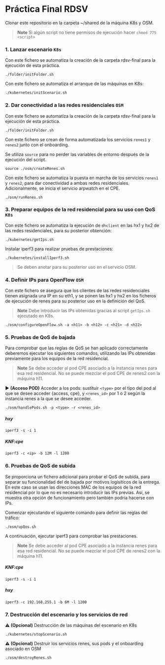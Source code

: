 # Práctica Final RDSV

Clonar este repositorio en la carpeta ~/shared de la máquina K8s y OSM.

>__Note__ Si algún script no tiene permisos de ejecución hacer `chmod 775 <script>`



### 1. Lanzar escenario ``` K8s ```

Con este fichero se automatiza la creación de la carpeta rdsv-final para la ejecución de esta práctica.

```
./folder/initFolder.sh
```

Con este fichero se automatiza el arranque de las máquinas en K8s:

```
./kubernetes/initScenario.sh
```

### 2. Dar conectividad a las redes residenciales ``` OSM ```

Con este fichero se automatiza la creación de la carpeta rdsv-final para la ejecución de esta práctica.

```
./folder/initFolder.sh
```

Con este fichero se crean de forma automatizada los servicios `renes1` y `renes2` junto con el onboarding.

Se utiliza `source` para no perder las variables de entorno después de la ejecución del script.

```
source ./osm/createRenes.sh
```

Con este fichero se automatiza la puesta en marcha de los servicios `renes1` y `renes2`, para dar conectividad a ambas redes residenciales. Adicionalmente, se inicia el servicio arpwatch en el CPE.

```
./osm/runRenes.sh
```

### 3. Preparar equipos de la red residencial para su uso con QoS ``` K8s ```

Con este fichero se automatiza la ejecución de `dhclient` en las hx1 y hx2 de las redes residenciales, para su posterior obtención:

```
./kubernetes/getIps.sh
```

Instalar iperf3 para realizar pruebas de prestaciones:

```
./kubernetes/installIperf3.sh
```

> Se deben anotar para su posterior uso en el servicio OSM.

### 4. Definir IPs para OpenFlow ``` OSM ```

Con este fichero se asegura que los clientes de las redes residenciales tienen asignada una IP en su eth1, y se ponen las hx1 y hx2 en los ficheros de ejecución de renes para su posterior uso en la definición del QoS.

>__Note__ Debe introducir las IPs obtenidas gracias al script `getIps.sh` ejecutado en K8s.

```
./osm/configureOpenFlow.sh -a <h11> -b <h12> -c <h21> -d <h22>
```

### 5. Pruebas de QoS de bajada

Para comprobar que las reglas de QoS se han aplicado correctamente deberemos ejecutar los siguientes comandos, utilizando las IPs obtenidas previamente para los equipos de la red residencial.

>__Note__ Se debe acceder al pod CPE asociado a la instancia renes para esa red residencial. No se puede mezclar el pod CPE de renes2 con la máquina h11.

:arrow_forward: **(Acceso POD)** Acceder a los pods: sustituir `<type>` por el tipo del pod al que se desee acceder {access, cpe}, y `<renes_id>` por 1 o 2 según la instancia renes a la que se desee acceder.

```
./osm/handlePods.sh -p <type> -r <renes_id>
```

##### hxy

```
iperf3 -s -i 1
```

##### KNF:cpe

```
iperf3 -c <ip> -b 12M -l 1200
```

### 6. Pruebas de QoS de subida

Se proporciona un fichero adicional para probar el QoS de subida, para separar su funcionalidad del de bajada por motivos logísiticos de la entrega. En este caso se usan las direcciones MAC de los equipos de la red residencial por lo que no es necesario introducir las IPs previas. Así, se muestra otra opción de funcionamiento pero también podría hacerse con IPs.

Comenzar ejecutando el siguiente comando para definir las reglas del tráfico:

```
./osm/upQos.sh
```

A continuación, ejecutar iperf3 para comprobar las prestaciones.

>__Note__ Se debe acceder al pod CPE asociado a la instancia renes para esa red residencial. No se puede mezclar el pod CPE de renes2 con la máquina h11.

##### KNF:cpe

```
iperf3 -s -i 1
```

##### hxy

```
iperf3 -c 192.168.255.1 -b 6M -l 1200
```

### 7. Destrucción del escenario y los servicios de red

:warning: **(Opcional)** Destrucción de las máquinas del escenario en K8s

```
./kubernetes/stopScenario.sh
```

:warning: **(Opcional)** Destruir los servicios renes, sus pods y el onboarding asociado en OSM

```
./osm/destroyRenes.sh
```
